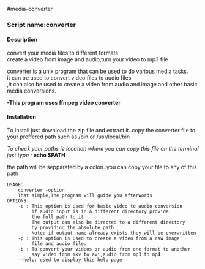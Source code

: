 #media-converter
<h3>Script name:converter</h3>
<h4>Description</h3><p>convert your media files to different formats<br>create a video from image and audio,turn your video to mp3 file</p>
<p>converter is a unix program that can be used to do various media
		tasks.<br>it can be used to convert video files to audio files<br>,it
		can also be used to create a video from audio and image and
		other basic media conversions.</p>
		<b>-This program uses ffmpeg  video converter</b>
<h4>Installation</h4>
<p>To install just download the zip file and extract it..copy the converter file to your preffered path such as /bin or /usr/local/bin</p>
<i>To check your paths ie location where you can copy this file on the terminal just type :</i>
			<b>echo $PATH</b>
			<p>the path will be sepparated by a colon..you can copy your file to any of this path</p>

	USAGE:
		converter -option
		That simple,The program will guide you afterwords
	OPTIONS:
		-c : This option is used for basic video to audio conversion
		     if audio input is in a different directory provide
			 the full path to it
			 The output can also be directed to a different directory
			 by providing the absolute path
			 Note: if output name already exists they will be overwritten
		-p : This option is used to create a video from a raw image
		     file and audio file.
		-b : To convert your videos or audio from one format to another
			 say video from mkv to avi,audio from mp3 to mp4
		--help: used to display this help page

